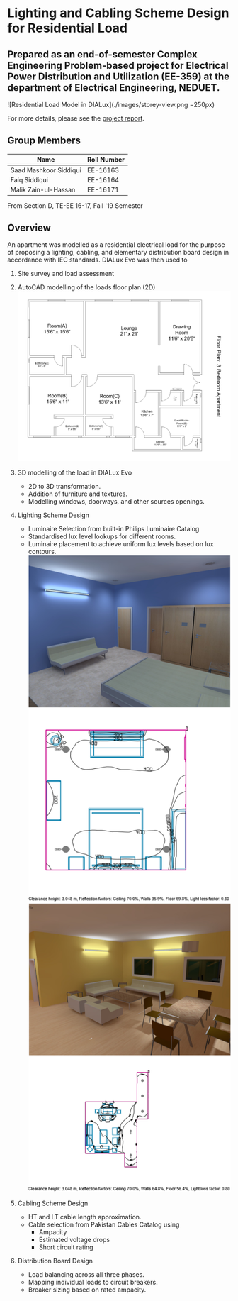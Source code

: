 # Lighting and Cabling Scheme Design for Residential Load
## Prepared as an end-of-semester Complex Engineering Problem-based project for Electrical Power Distribution and Utilization (EE-359) at the department of Electrical Engineering, NEDUET.
![Residential Load Model in DIALux](./images/storey-view.png =250px)

For more details, please see the [project report](./epdu-cep-report.pdf).

## Group Members

| Name|Roll Number|
|-----|----|
|Saad Mashkoor Siddiqui|EE-16163|
|Faiq Siddiqui|EE-16164|
|Malik Zain-ul-Hassan|EE-16171|

From Section D, TE-EE 16-17, Fall '19 Semester

## Overview
An apartment was modelled as a residential electrical load for the purpose of proposing a lighting, cabling, and elementary distribution board design in accordance with IEC standards. DIALux Evo was then used to
1. Site survey and load assessment
2. AutoCAD modelling of the loads floor plan (2D)
![Floor Plan in AutoCAD](./images/floor-plan.png)
3. 3D modelling of the load in DIALux Evo
	- 2D to 3D transformation.
	- Addition of furniture and textures.
	- Modelling windows, doorways, and other sources openings.
4. Lighting Scheme Design
	- Luminaire Selection from built-in Philips Luminaire Catalog 
	- Standardised lux level lookups for different rooms.
	- Luminaire placement to achieve uniform lux levels based on lux contours. 
![Room A in DIALux Evo](./images/room-a.png)
![Room A isolux lines](./images/room-a-isolux.png)
![Lounge in DIALux Evo](./images/room-b.png)
![Lounge isolux lines](./images/room-b-isolux.png)

5. Cabling Scheme Design
	- HT and LT cable length approximation.
	- Cable selection from Pakistan Cables Catalog using
		- Ampacity
		- Estimated voltage drops
		- Short circuit rating
6. Distribution Board Design
	- Load balancing across all three phases.
	- Mapping individual loads to circuit breakers. 
	- Breaker sizing based on rated ampacity.
